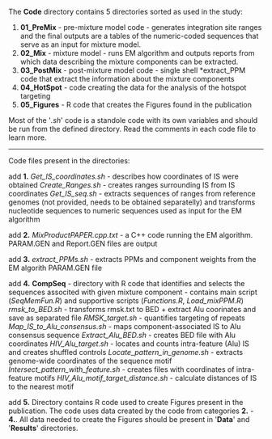The **Code** directory contains 5 directories sorted as used in the study:
 1. **01_PreMix** - pre-mixture model code - generates integration site ranges and the final outputs are a tables of the numeric-coded sequences that serve as an input for mixture model.
 2. **02_Mix** - mixture model - runs EM algorithm and outputs reports from which data describing the mixture components can be extracted.
 3. **03_PostMix** - post-mixture model code - single shell *extract_PPM code that extract the information about the mixture components
 4. **04_HotSpot** - code creating the data for the analysis of the hotspot targeting
 5. **05_Figures** - R code that creates the Figures found in the publication

Most of the '*.sh*' code is a standole code with its own variables and should be run from the defined directory. Read the comments in each code file to learn more.

---

Code files present in the directories:

add **1.**
	*Get_IS_coordinates.sh* - describes how coordinates of IS were obtained
	*Create_Ranges.sh* - creates ranges surrounding IS from IS coordinates
	*Get_IS_seq.sh* - extracts sequences of ranges from reference genomes (not provided, needs to be obtained separatelly) and transforms nucleotide sequences to numeric sequences used as input for the EM algorithm

add **2.**
	*MixProductPAPER.cpp.txt* - a C++ code running the EM algorithm. PARAM.GEN and Report.GEN files are output

add **3.**
	*extract_PPMs.sh* - extracts PPMs and component weights from the EM algorith PARAM.GEN file

add **4.**
	**CompSeq** - directory with R code that identifies and selects the sequences associted with given mixture component
	            - contains main script (*SeqMemFun.R*) and supportive scripts (*Functions.R*, *Load_mixPPM.R*)
	*rmsk_to_BED.sh* - transforms rmsk.txt to BED + extract Alu coorinates and save as separated file
	*RMSK_target.sh* - quantifies targeting of repeats
	*Map_IS_to_Alu_consensus.sh* - maps component-associated IS to Alu consensus sequence
	*Extract_Alu_BED.sh* - creates BED file with Alu coordinates
	*HIV_Alu_target.sh* - locates and counts intra-feature (Alu) IS and creates shuffled controls
	*Locate_pattern_in_genome.sh* - extracts genome-wide coordinates of the sequence motif
	*Intersect_pattern_with_feature.sh* - creates files with coordinates of intra-feature motifs
	*HIV_Alu_motif_target_distance.sh* - calculate distances of IS to the nearest motif

add **5.**
	Directory contains R code used to create Figures present in the publication. The code uses data created by the code from categories **2.** - **4.**. All data needed to create the Figures should be present in '**Data**' and '**Results**' directories.
